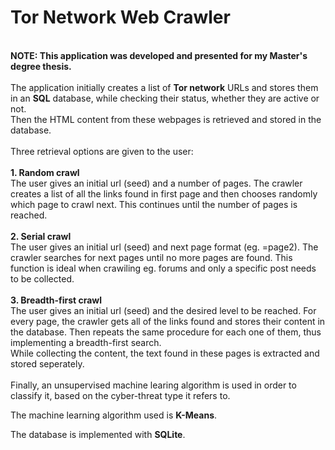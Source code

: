 # Tor Network Web Crawler
<br>
<b>NOTE: This application was developed and presented for my Master's degree thesis.</b>
<br>
<br>
The application initially creates a list of <b>Tor network</b> URLs and stores them in an <b>SQL</b> database, while
checking their status, whether they are active or not. 
<br>
Then the HTML content from these webpages is retrieved and stored in the database.
<br>
<br>
Three retrieval options are given to the user:<br>
<br>
<b>1. Random crawl</b>
<br>
   The user gives an initial url (seed) and a number of pages.
   The crawler creates a list of all the links found in first page and then chooses
   randomly which page to crawl next. This continues until the number of pages
   is reached.
<br>  
<br>
<b>2. Serial crawl</b>
<br>
   The user gives an initial url (seed) and next page format (eg. =page2).
   The crawler searches for next pages until no more pages are found.
   This function is ideal when crawiling eg. forums and only a specific post needs
   to be collected.
<br>
<br>
<b>3. Breadth-first crawl</b>
<br>
   The user gives an initial url (seed) and the desired level to be reached.
   For every page, the crawler gets all of the links found and stores their content in
   the database. Then repeats the same procedure for each one of them, thus implementing
   a breadth-first search.
<br>   
While collecting the content, the text found in these pages is extracted and stored seperately.
<br>
<br>
Finally, an unsupervised machine learing algorithm is used in order to classify it, based on the cyber-threat type it refers to.

The machine learning algorithm used is <b>K-Means</b>.

The database is implemented with <b>SQLite</b>.
